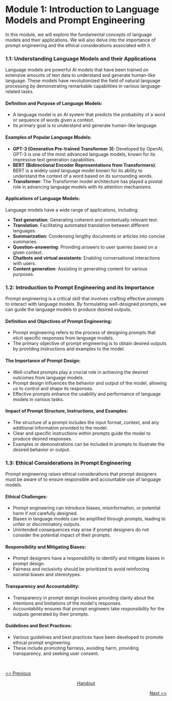 # Module 1: Introduction to Language Models and Prompt Engineering
In this module, we will explore the fundamental concepts of language models and their applications. We will also delve into the importance of prompt engineering and the ethical considerations associated with it.

### 1.1: Understanding Language Models and their Applications

Language models are powerful AI models that have been trained on extensive amounts of text data to understand and generate human-like language. These models have revolutionized the field of natural language processing by demonstrating remarkable capabilities in various language-related tasks.

#### Definition and Purpose of Language Models:
   - A language model is an AI system that predicts the probability of a word or sequence of words given a context.
   - Its primary goal is to understand and generate human-like language.

#### Examples of Popular Language Models:
   - **GPT-3 (Generative Pre-trained Transformer 3)**: Developed by OpenAI, GPT-3 is one of the most advanced language models, known for its impressive text generation capabilities.
   - **BERT (Bidirectional Encoder Representations from Transformers)**: BERT is a widely used language model known for its ability to understand the context of a word based on its surrounding words.
   - **Transformer**: The Transformer model architecture has played a pivotal role in advancing language models with its attention mechanisms.

#### Applications of Language Models:
Language models have a wide range of applications, including:
- **Text generation**: Generating coherent and contextually relevant text.
- **Translation**: Facilitating automated translation between different languages.
- **Summarization**: Condensing lengthy documents or articles into concise summaries.
- **Question-answering**: Providing answers to user queries based on a given context.
- **Chatbots and virtual assistants**: Enabling conversational interactions with users.
- **Content generation**: Assisting in generating content for various purposes.

### 1.2: Introduction to Prompt Engineering and its Importance
Prompt engineering is a critical skill that involves crafting effective prompts to interact with language models. By formulating well-designed prompts, we can guide the language models to produce desired outputs.

#### Definition and Objectives of Prompt Engineering:
   - Prompt engineering refers to the process of designing prompts that elicit specific responses from language models.
   - The primary objective of prompt engineering is to obtain desired outputs by providing instructions and examples to the model.

#### The Importance of Prompt Design:
   - Well-crafted prompts play a crucial role in achieving the desired outcomes from language models.
   - Prompt design influences the behavior and output of the model, allowing us to control and shape its responses.
   - Effective prompts enhance the usability and performance of language models in various tasks.

#### Impact of Prompt Structure, Instructions, and Examples:
   - The structure of a prompt includes the input format, context, and any additional information provided to the model.
   - Clear and specific instructions within prompts guide the model to produce desired responses.
   - Examples or demonstrations can be included in prompts to illustrate the desired behavior or output.

### 1.3: Ethical Considerations in Prompt Engineering
Prompt engineering raises ethical considerations that prompt designers must be aware of to ensure responsible and accountable use of language models.

#### Ethical Challenges:
   - Prompt engineering can introduce biases, misinformation, or potential harm if not carefully designed.
   - Biases in language models can be amplified through prompts, leading to unfair or discriminatory outputs.
   - Unintended consequences may arise if prompt designers do not consider the potential impact of their prompts.

#### Responsibility and Mitigating Biases:
   - Prompt designers have a responsibility to identify and mitigate biases in prompt design.
   - Fairness and inclusivity should be prioritized to avoid reinforcing societal biases and stereotypes.

#### Transparency and Accountability:
   - Transparency in prompt design involves providing clarity about the intentions and limitations of the model's responses.
   - Accountability ensures that prompt engineers take responsibility for the outputs generated by their prompts.

#### Guidelines and Best Practices:
   - Various guidelines and best practices have been developed to promote ethical prompt engineering.
   - These include promoting fairness, avoiding harm, providing transparency, and seeking user consent.

<br>

<p align="left"><a href="https://github.com/vennby/ChatGPT-University/blob/main/Prompt%20Engineering/Handout.md"><< Previous</a></p>
<p align="center"><a href="https://github.com/vennby/ChatGPT-University/blob/main/Prompt%20Engineering/Handout.md">Handout</a></p>
<p align="right"><a href="https://github.com/vennby/ChatGPT-University/blob/main/Prompt%20Engineering/Module%2002.md">Next >></a></p>
